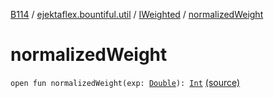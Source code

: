 [B114](../../index.md) / [ejektaflex.bountiful.util](../index.md) / [IWeighted](index.md) / [normalizedWeight](./normalized-weight.md)

# normalizedWeight

`open fun normalizedWeight(exp: `[`Double`](https://kotlinlang.org/api/latest/jvm/stdlib/kotlin/-double/index.html)`): `[`Int`](https://kotlinlang.org/api/latest/jvm/stdlib/kotlin/-int/index.html) [(source)](https://github.com/ejektaflex/Bountiful/tree/develop/src/main/kotlin/ejektaflex/bountiful/util/IWeighted.kt#L10)